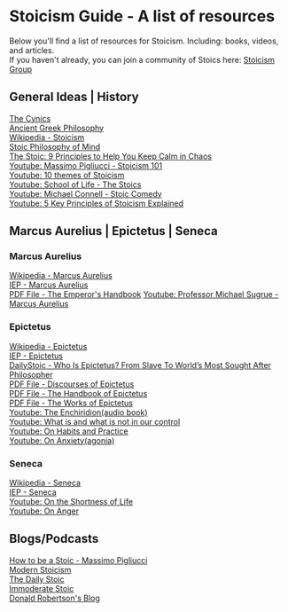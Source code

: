 # Stoicism Guide - A list of resources
Below you'll find a list of resources for Stoicism. Including: books, videos, and articles.<br />
If you haven't already, you can join a community of Stoics here: <a href="https://www.facebook.com/groups/Stoicism/">Stoicism Group</a>

## General Ideas | History

<a href="http://www.iep.utm.edu/cynics/">The Cynics</a><br />
<a href="http://www.iep.utm.edu/greekphi/">Ancient Greek Philosophy</a><br />
<a href="https://en.wikipedia.org/wiki/Stoicism">Wikipedia - Stoicism</a><br />
<a href="http://www.iep.utm.edu/stoicmind/">Stoic Philosophy of Mind</a><br />
<a href="http://99u.com/articles/24401/a-makers-guidebook-9-stoic-principles-to-nurture-your-life-and-work">The Stoic: 9 Principles to Help You Keep Calm in Chaos</a><br />
<a href="https://www.youtube.com/watch?v=seLLJP3H1FU">Youtube: Massimo Pigliucci - Stoicism 101</a><br />
<a href="https://www.youtube.com/watch?v=w-RJQdjN4Ag">Youtube: 10 themes of Stoicism</a><br />
<a href="https://www.youtube.com/watch?v=yu7n0XzqtfA">Youtube: School of Life - The Stoics</a><br />
<a href="https://www.youtube.com/watch?v=jPeavDDlJpM">Youtube: Michael Connell - Stoic Comedy</a><br />
<a href="https://www.youtube.com/watch?v=dhrKg8_ltyQ">Youtube: 5 Key Principles of Stoicism Explained</a>

## Marcus Aurelius | Epictetus | Seneca

### Marcus Aurelius
<a href="https://en.wikipedia.org/wiki/Marcus_Aurelius">Wikipedia - Marcus Aurelius</a><br />
<a href="http://www.iep.utm.edu/marcus/">IEP - Marcus Aurelius</a><br />
<a href="http://seinfeld.co/library/meditations.pdf"> PDF File - The Emperor's Handbook</a>
<a href="https://www.youtube.com/watch?v=5897dMWJiSM">Youtube: Professor Michael Sugrue - Marcus Aurelius</a>

### Epictetus

<a href="https://en.wikipedia.org/wiki/Epictetus">Wikipedia - Epictetus</a><br />
<a href="http://www.iep.utm.edu/epictetu/">IEP - Epictetus</a><br />
<a href="https://dailystoic.com/epictetus/">DailyStoic - Who Is Epictetus? From Slave To World’s Most Sought After Philosopher</a><br />
<a href="https://www.stmarys-ca.edu/sites/default/files/attachments/files/Discourses.pdf">PDF File - Discourses of Epictetus</a><br />
<a href="http://pioneer.chula.ac.th/~pukrit/bba/Epictetus.pdf">PDF File - The Handbook of Epictetus</a><br />
<a href="https://www.stmarys-ca.edu/sites/default/files/attachments/files/Enchiridion.pdf">PDF File - The Works of Epictetus</a><br />
<a href="https://www.youtube.com/watch?v=dBwH2iYC-8c">Youtube: The Enchiridion(audio book)</a><br />
<a href="https://www.youtube.com/watch?v=lhOE8oKQKSM">Youtube: What is and what is not in our control</a><br />
<a href="https://www.youtube.com/watch?v=n3CBr9Jo_sw">Youtube: On Habits and Practice</a><br />
<a href="https://www.youtube.com/watch?v=SXOUvJtygo0">Youtube: On Anxiety(agonia)</a>

### Seneca

<a href="https://en.wikipedia.org/wiki/Seneca_the_Younger">Wikipedia - Seneca</a><br />
<a href="http://www.iep.utm.edu/seneca/">IEP - Seneca</a><br />
<a href="https://www.youtube.com/watch?v=ABRN0E_mI0U">Youtube: On the Shortness of Life</a><br />
<a href="https://www.youtube.com/watch?v=yuDAfU3uj6o">Youtube: On Anger</a><br />

## Blogs/Podcasts

<a href="https://howtobeastoic.wordpress.com/">How to be a Stoic - Massimo Pigliucci</a><br >
<a href="http://modernstoicism.com/">Modern Stoicism</a><br />
<a href="https://dailystoic.com/">The Daily Stoic</a><br />
<a href="https://immoderatestoic.com/">Immoderate Stoic</a><br />
<a href="http://www.donaldrobertson.name/">Donald Robertson's Blog</a>